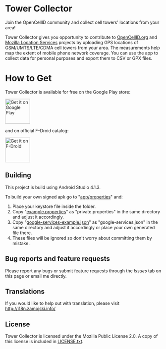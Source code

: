 # Tower Collector
Join the OpenCellID community and collect cell towers' locations from your area!

Tower Collector gives you opportunity to contribute to [OpenCellID.org](https://opencellid.org/) and [Mozilla Location Services](https://location.services.mozilla.com/) projects by uploading GPS locations of GSM/UMTS/LTE/CDMA cell towers from your area. The measurements help map the extent of mobile phone network coverage. You can use the app to collect data for personal purposes and export them to CSV or GPX files.

# How to Get

Tower Collector is available for free on the Google Play store:

[<img src="https://play.google.com/intl/en_us/badges/images/generic/en_badge_web_generic.png" alt="Get it on Google Play" height="80">](https://play.google.com/store/apps/details?id=info.zamojski.soft.towercollector)

and on official F-Droid catalog:

[<img src="https://fdroid.gitlab.io/artwork/badge/get-it-on.png" alt="Get it on F-Droid" height="80">](https://f-droid.org/packages/info.zamojski.soft.towercollector/)

## Building
This project is build using Android Studio 4.1.3.

To build your own signed apk go to "[app/properties](app/properties)" and:

 1. Place your keystore file inside the folder.
 2. Copy "[example.properties](app/properties/example.properties)" as "private.properties" in the same directory and adjust it accordingly.
 3. Copy "[google-services-example.json](app/google-services-example.json)" as "google-services.json" in the same directory and adjust it accordingly or place your own generated file there.
 4. These files will be ignored so don't worry about committing them by mistake.

## Bug reports and feature requests
Please report any bugs or submit feature requests through the *Issues* tab on this page or email me directly.

## Translations
If you would like to help out with translation, please visit http://i18n.zamojski.info/

## License
Tower Collector is licensed under the Mozilla Public License 2.0.  A copy of this license is included in [LICENSE.txt](LICENSE.txt).
